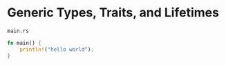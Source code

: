 # Generic Types, Traits, and Lifetimes

`main.rs`

```rust
fn main() {
    println!("hello world");
}
```